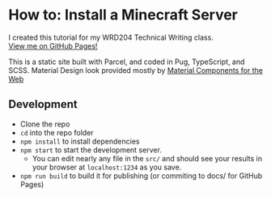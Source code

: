 
# How to: Install a Minecraft Server
I created this tutorial for my WRD204 Technical Writing class.  
[View me on GitHub Pages!](https://csm123199.github.io/wrd204-mctutorial)

This is a static site built with Parcel, and coded in Pug, TypeScript, and SCSS. Material Design look provided mostly by [Material Components for the Web](https://github.com/material-components/material-components-web)



## Development
* Clone the repo
* `cd` into the repo folder
* `npm install` to install dependencies
* `npm start` to start the development server.
  * You can edit nearly any file in the `src/` and should see your results in your browser at `localhost:1234` as you save.
* `npm run build` to build it for publishing (or commiting to docs/ for GitHub Pages)

